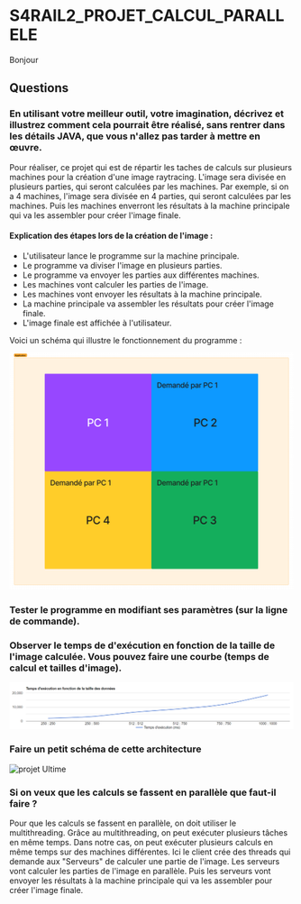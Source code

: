 # S4RAIL2_PROJET_CALCUL_PARALLELE
Bonjour


## Questions
### En utilisant votre meilleur outil, votre imagination, décrivez et illustrez comment cela pourrait être réalisé, sans rentrer dans les détails JAVA, que vous n'allez pas tarder à mettre en œuvre.

Pour réaliser, ce projet qui est de répartir les taches de calculs sur plusieurs machines pour la création d'une image raytracing.
L'image sera divisée en plusieurs parties, qui seront calculées par les machines.
Par exemple, si on a 4 machines, l'image sera divisée en 4 parties, qui seront calculées par les machines. Puis les machines enverront les résultats à la machine principale qui va les assembler pour créer l'image finale.

#### Explication des étapes lors de la création de l'image :
- L'utilisateur lance le programme sur la machine principale.
- Le programme va diviser l'image en plusieurs parties.
- Le programme va envoyer les parties aux différentes machines.
- Les machines vont calculer les parties de l'image.
- Les machines vont envoyer les résultats à la machine principale.
- La machine principale va assembler les résultats pour créer l'image finale.
- L'image finale est affichée à l'utilisateur.

Voici un schéma qui illustre le fonctionnement du programme :

<img src="resources/Projet_ULTIME_RMI.png" alt="projet Ultime" width="600"/>

### Tester le programme en modifiant ses paramètres (sur la ligne de commande).
### Observer le temps de d'exécution en fonction de la taille de l'image calculée. Vous pouvez faire une courbe (temps de calcul et tailles d'image).

<img src="resources/Grapghique_taille_temps.png" alt="temps de calcul"/>


### Faire un petit schéma de cette architecture

<img src="resources/schéma_architechture.png" alt="projet Ultime" width="600"/>


### Si on veux que les calculs se fassent en parallèle que faut-il faire ?

Pour que les calculs se fassent en parallèle, on doit utiliser le multithreading. Grâce au multithreading, on peut exécuter plusieurs tâches en même temps. Dans notre cas, on peut exécuter plusieurs calculs en même temps sur des machines différentes. Ici le client crée des threads qui demande aux "Serveurs" de calculer une partie de l'image. Les serveurs vont calculer les parties de l'image en parallèle. Puis les serveurs vont envoyer les résultats à la machine principale qui va les assembler pour créer l'image finale.